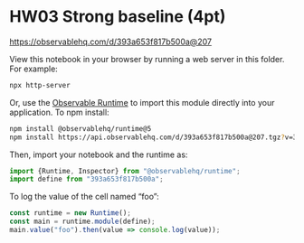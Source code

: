 # HW03 Strong baseline (4pt)

https://observablehq.com/d/393a653f817b500a@207

View this notebook in your browser by running a web server in this folder. For
example:

~~~sh
npx http-server
~~~

Or, use the [Observable Runtime](https://github.com/observablehq/runtime) to
import this module directly into your application. To npm install:

~~~sh
npm install @observablehq/runtime@5
npm install https://api.observablehq.com/d/393a653f817b500a@207.tgz?v=3
~~~

Then, import your notebook and the runtime as:

~~~js
import {Runtime, Inspector} from "@observablehq/runtime";
import define from "393a653f817b500a";
~~~

To log the value of the cell named “foo”:

~~~js
const runtime = new Runtime();
const main = runtime.module(define);
main.value("foo").then(value => console.log(value));
~~~
